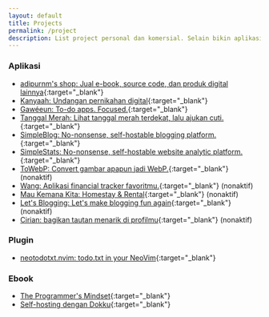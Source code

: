 ```yaml
---
layout: default
title: Projects
permalink: /project
description: List project personal dan komersial. Selain bikin aplikasi, saya juga nulis e-book.
---
```


### Aplikasi

* [adipurnm's shop: Jual e-book, source code, dan produk digital lainnya](https://shop.adipurnm.my.id){:target="_blank"}
* [Kanyaah: Undangan pernikahan digital](https://kanyaah.com){:target="_blank"}
* [Gawéeun: To-do apps. Focused.](https://gaweeun.my.id){:target="_blank"}
* [Tanggal Merah: Lihat tanggal merah terdekat, lalu ajukan cuti.](https://me.adipurnm.my.id/tools/tanggal-merah){:target="_blank"}
* [SimpleBlog: No-nonsense, self-hostable blogging platform.](https://github.com/adiprnm/simpleblog){:target="_blank"}
* [SimpleStats: No-nonsense, self-hostable website analytic platform.](https://github.com/adiprnm/simplestats){:target="_blank"}
* [ToWebP: Convert gambar apapun jadi WebP.](https://towebp.adipurnm.my.id){:target="_blank"} (nonaktif)
* [Wang: Aplikasi financial tracker favoritmu.](https://gaweeun.my.id){:target="_blank"} (nonaktif)
* [Mau Kemana Kita: Homestay & Rental](https://maukemanakita.com){:target="_blank"} (nonaktif)
* [Let's Blogging: Let's make blogging fun again](https://letsblogging.xyz){:target="_blank"} (nonaktif)
* [Cirian: bagikan tautan menarik di profilmu](https://cirian.my.id){:target="_blank"} (nonaktif)

### Plugin

* [neotodotxt.nvim: todo.txt in your NeoVim](https://github.com/adiprnm/neotodotxt.nvim){:target="_blank"}

### Ebook

* [The Programmer's Mindset](https://me.adipurnm.my.id/ebooks/the-programmers-mindset){:target="_blank"}
* [Self-hosting dengan Dokku](https://me.adipurnm.my.id/ebooks/self-hosting-dengan-dokku){:target="_blank"}
